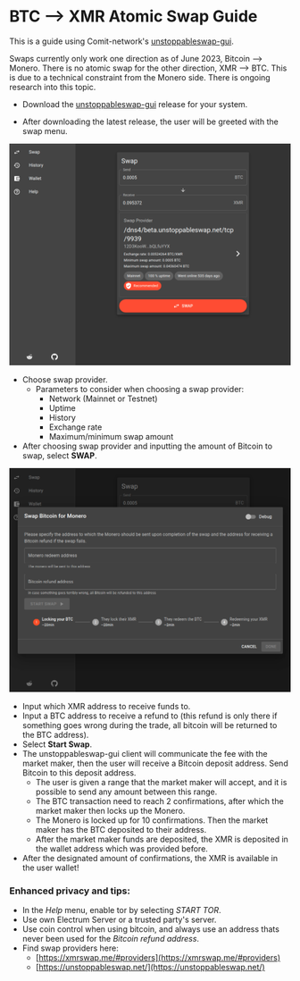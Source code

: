 # BTC --> XMR Atomic Swap Guide  
  
This is a guide using Comit-network's [unstoppableswap-gui](https://github.com/UnstoppableSwap/unstoppableswap-gui/releases).    
    
Swaps currently only work one direction as of June 2023, Bitcoin --> Monero. There is no atomic swap for the other direction, XMR --> BTC. This is due to a technical constraint from the Monero side. There is ongoing research into this topic.

- Download the [unstoppableswap-gui](https://github.com/UnstoppableSwap/unstoppableswap-gui/releases) release for your system. 

- After downloading the latest release, the user will be greeted with the swap menu.

![](./pics/atomicswap1.png)

- Choose swap provider.
    - Parameters to consider when choosing a swap provider:
        - Network (Mainnet or Testnet)
        - Uptime
        - History
        - Exchange rate
        - Maximum/minimum swap amount
- After choosing swap provider and inputting the amount of Bitcoin to swap, select **SWAP**.  

![](./pics/atomicswap2.png)

- Input which XMR address to receive funds to.
- Input a BTC address to receive a refund to (this refund is only there if something goes wrong during the trade, all bitcoin will be returned to the BTC address).
- Select **Start Swap**.
- The unstoppableswap-gui client will communicate the fee with the market maker, then the user will receive a Bitcoin deposit address. Send Bitcoin to this deposit address. 
    - The user is given a range that the market maker will accept, and it is possible to send any amount between this range.
    - The BTC transaction need to reach 2 confirmations, after which the market maker then locks up the Monero.
    - The Monero is locked up for 10 confirmations. Then the market maker has the BTC deposited to their address.
    - After the market maker funds are deposited, the XMR is deposited in the wallet address which was provided before.
- After the designated amount of confirmations, the XMR is available in the user wallet!  

### Enhanced privacy and tips:   

- In the *Help* menu, enable tor by selecting *START TOR*.
- Use own Electrum Server or a trusted party's server.
- Use coin control when using bitcoin, and always use an address thats never been used for the *Bitcoin refund address*.  
- Find swap providers here:
    - [https://xmrswap.me/#providers](https://xmrswap.me/#providers) 
    - [https://unstoppableswap.net/](https://unstoppableswap.net/)

